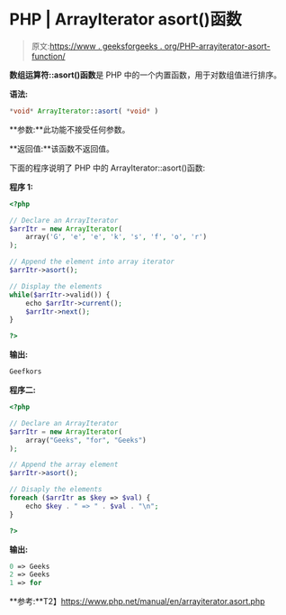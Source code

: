 # PHP | ArrayIterator asort()函数

> 原文:[https://www . geeksforgeeks . org/PHP-arrayiterator-asort-function/](https://www.geeksforgeeks.org/php-arrayiterator-asort-function/)

**数组运算符::asort()函数**是 PHP 中的一个内置函数，用于对数组值进行排序。

**语法:**

```php
*void* ArrayIterator::asort( *void* )
```

**参数:**此功能不接受任何参数。

**返回值:**该函数不返回值。

下面的程序说明了 PHP 中的 ArrayIterator::asort()函数:

**程序 1:**

```php
<?php

// Declare an ArrayIterator
$arrItr = new ArrayIterator(
    array('G', 'e', 'e', 'k', 's', 'f', 'o', 'r')
);

// Append the element into array iterator
$arrItr->asort();

// Display the elements
while($arrItr->valid()) {
    echo $arrItr->current();
    $arrItr->next();
}

?>
```

**输出:**

```php
Geefkors

```

**程序二:**

```php
<?php

// Declare an ArrayIterator
$arrItr = new ArrayIterator(
    array("Geeks", "for", "Geeks")
);

// Append the array element
$arrItr->asort();

// Disaply the elements
foreach ($arrItr as $key => $val) {
    echo $key . " => " . $val . "\n";
}

?>
```

**输出:**

```php
0 => Geeks
2 => Geeks
1 => for

```

**参考:**T2】https://www.php.net/manual/en/arrayiterator.asort.php